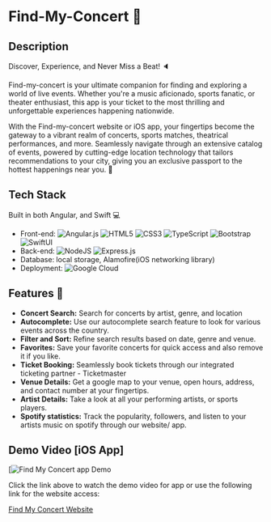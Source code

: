 # Find-My-Concert :date:

## Description
Discover, Experience, and Never Miss a Beat! :speaker:

Find-my-concert is your ultimate companion for finding and exploring a world of live events. Whether you're a music aficionado, sports fanatic, or theater enthusiast, this app is your ticket to the most thrilling and unforgettable experiences happening nationwide.

With the Find-my-concert website or iOS app, your fingertips become the gateway to a vibrant realm of concerts, sports matches, theatrical performances, and more. Seamlessly navigate through an extensive catalog of events, powered by cutting-edge location technology that tailors recommendations to your city, giving you an exclusive passport to the hottest happenings near you. :musical_note:

## Tech Stack 
Built in both Angular, and Swift :computer:
- Front-end: ![Angular.js](https://img.shields.io/badge/angular.js-%23E23237.svg?style=for-the-badge&logo=angularjs&logoColor=white) ![HTML5](https://img.shields.io/badge/-HTML5-CC2400?style=for-the-badge&logo=html5&logoColor=white) ![CSS3](https://img.shields.io/badge/-CSS3-E24800?style=for-the-badge&logo=css3) ![TypeScript](https://img.shields.io/badge/-TypeScript-FE7601?style=for-the-badge&logo=typescript) ![Bootstrap](https://img.shields.io/badge/bootstrap-FE9A00?style=for-the-badge&logo=bootstrap&logoColor=white) ![SwiftUI](https://img.shields.io/badge/-swift-FE7601?style=for-the-badge&logo=swift)
- Back-end:  ![NodeJS](https://img.shields.io/badge/node.js-6DA55F?style=for-the-badge&logo=node.js&logoColor=white)  ![Express.js](https://img.shields.io/badge/express.js-%23404d59.svg?style=for-the-badge&logo=express&logoColor=%2361DAFB)
- Database: local storage, Alamofire(iOS networking library)
- Deployment: ![Google Cloud](https://img.shields.io/badge/GoogleCloud-%234285F4.svg?style=for-the-badge&logo=google-cloud&logoColor=white)

## Features :page_with_curl:
- **Concert Search:** Search for concerts by artist, genre, and location
- **Autocomplete:** Use our autocomplete search feature to look for various events across the country.
- **Filter and Sort:** Refine search results based on date, genre and venue.
- **Favorites:** Save your favorite concerts for quick access and also remove it if you like.
- **Ticket Booking:** Seamlessly book tickets through our integrated ticketing partner - Ticketmaster
- **Venue Details:** Get a google map to your venue, open hours, address, and contact number at your fingertips.
- **Artist Details:** Take a look at all your performing artists, or sports players.
- **Spotify statistics:** Track the popularity, followers, and listen to your artists music on spotify through our website/ app.

## Demo Video [iOS App]
[![Find My Concert app Demo](https://drive.google.com/file/d/13G9PY8fi5-VIeK_W8R_YzQI-fmO7vZto/view?usp=share_link)

Click the link above to watch the demo video for app or use the following link for the website access: 

[Find My Concert Website](https://angular-app-events.wl.r.appspot.com/search)

